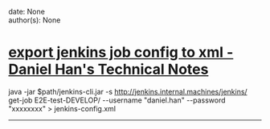 
date: None  
author(s): None  

# [export jenkins job config to xml - Daniel Han's Technical Notes](https://sites.google.com/site/xiangyangsite/home/technical-tips/software-development/jenkins/export-jenkins-job-config-to-xml)

java -jar $path/jenkins-cli.jar -s http://jenkins.internal.machines/jenkins/ get-job E2E-test-DEVELOP/ --username "daniel.han" --password "xxxxxxxx" > jenkins-config.xml  
  
---

